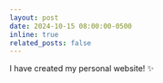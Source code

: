 ```yaml
---
layout: post
date: 2024-10-15 08:00:00-0500
inline: true
related_posts: false
---
```


I have created my personal website! :sparkles:
